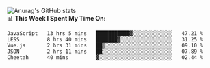 
![Anurag's GitHub stats](https://github-readme-stats.vercel.app/api?username=supergczh&show_icons=true&theme=radical)
<br />
📊 **This Week I Spent My Time On:**

<!--START_SECTION:waka-->
```text
JavaScript   13 hrs 5 mins   ███████████▓░░░░░░░░░░░░░   47.21 % 
LESS         8 hrs 40 mins   ███████▓░░░░░░░░░░░░░░░░░   31.25 % 
Vue.js       2 hrs 31 mins   ██▒░░░░░░░░░░░░░░░░░░░░░░   09.10 % 
JSON         2 hrs 11 mins   ██░░░░░░░░░░░░░░░░░░░░░░░   07.89 % 
Cheetah      40 mins         ▓░░░░░░░░░░░░░░░░░░░░░░░░   02.44 % 
```
<!--END_SECTION:waka-->
